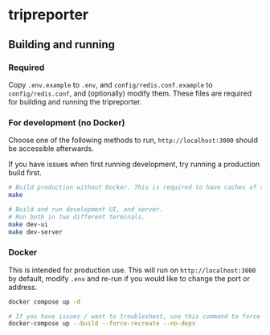# tripreporter

## Building and running

### Required

Copy `.env.example` to `.env`, and `config/redis.conf.example` to `config/redis.conf`, and (optionally) modify them. These files are required for building and running the tripreporter.

### For development (no Docker)

Choose one of the following methods to run, `http://localhost:3000` should be accessible afterwards.

If you have issues when first running development, try running a production build first.

```bash
# Build production without Docker. This is required to have caches of static files for `make dev-server`.
make

# Build and run development UI, and server.
# Run both in two different terminals.
make dev-ui
make dev-server
```

### Docker

This is intended for production use.
This will run on `http://localhost:3000` by default, modify `.env` and re-run if you would like to change the port or address.

```bash
docker compose up -d

# If you have issues / want to troubleshoot, use this command to force re-build (add -d to run in background)
docker-compose up --build --force-recreate --no-deps
```
